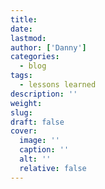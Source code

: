 ```yaml
---
title: 
date: 
lastmod: 
author: ['Danny']
categories:
  - blog
tags:
  - lessons learned
description: ''
weight: 
slug: 
draft: false
cover:
  image: ''
  caption: ''
  alt: ''
  relative: false
---
```


